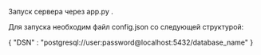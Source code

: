 Запуск сервера через app.py .

Для запуска необходим файл config.json со следующей структурой:

{
  "DSN" : "postgresql://user:password@localhost:5432/database_name"
}